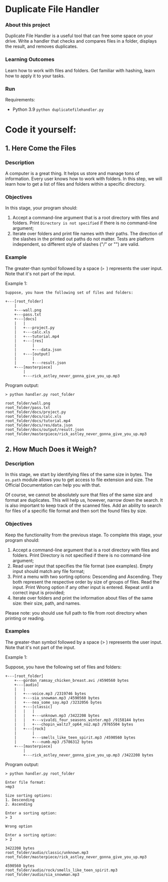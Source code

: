 # Duplicate File Handler

### About this project
Duplicate File Handler is a useful tool that can free some space on your drive. Write a handler that checks and compares files in a folder, displays the result, and removes duplicates.

### Learning Outcomes
Learn how to work with files and folders. Get familiar with hashing, learn how to apply it to your tasks.

### Run

Requirements:
- Python 3.9
`python duplicatefilehandler.py`

# Code it yourself:

## 1. Here Come the Files

### Description

A computer is a great thing. It helps us store and manage tons of information. Every user knows how to work with folders. In this step, we will learn how to get a list of files and folders within a specific directory.

### Objectives

In this stage, your program should:

1. Accept a command-line argument that is a root directory with files and folders. Print `Directory is not specified` if there is no command-line argument;
2. Iterate over folders and print file names with their paths. The direction of the slashes in the printed out paths do not matter. Tests are platform independent, so different style of slashes ("/" or "\") are valid.

### Example

The greater-than symbol followed by a space (`> `) represents the user input. Note that it's not part of the input.

Example 1:
```
Suppose, you have the following set of files and folders:

+---[root_folder]
    |
    +---wall.png
    +---pass.txt
    +---[docs]
    |   |
    |   +---project.py
    |   +---calc.xls
    |   +---tutorial.mp4
    |   +---[res]
    |       |
    |       +---data.json
    |   +---[output]
    |       |
    |       +---result.json
    +---[masterpiece]
        |
        +---rick_astley_never_gonna_give_you_up.mp3
```
Program output:
```
> python handler.py root_folder

root_folder/wall.png
root_folder/pass.txt
root_folder/docs/project.py
root_folder/docs/calc.xls
root_folder/docs/tutorial.mp4
root_folder/docs/res/data.json
root_folder/docs/output/result.json
root_folder/masterpiece/rick_astley_never_gonna_give_you_up.mp3
```

## 2. How Much Does it Weigh?

### Description

In this stage, we start by identifying files of the same size in bytes. The `os.path` module allows you to get access to file extension and size. The Official Documentation can help you with that.

Of course, we cannot be absolutely sure that files of the same size and format are duplicates. This will help us, however, narrow down the search. It is also important to keep track of the scanned files. Add an ability to search for files of a specific file format and then sort the found files by size.

### Objectives

Keep the functionality from the previous stage. To complete this stage, your program should:

1. Accept a command-line argument that is a root directory with files and folders. Print Directory is not specified if there is no command-line argument;
2. Read user input that specifies the file format (see examples). Empty input should match any file format;
3. Print a menu with two sorting options: Descending and Ascending. They both represent the respective order by size of groups of files. Read the input. Print Wrong option if any other input is entered. Repeat until a correct input is provided;
4. Iterate over folders and print the information about files of the same size: their size, path, and names.

Please note: you should use full path to file from root directory when printing or reading.

### Examples

The greater-than symbol followed by a space (> ) represents the user input. Note that it's not part of the input.

Example 1:

Suppose, you have the following set of files and folders:
```
+---[root_folder]
    +---gordon_ramsay_chicken_breast.avi /4590560 bytes
    +---[audio]
    |   |
    |   +---voice.mp3 /2319746 bytes
    |   +---sia_snowman.mp3 /4590560 bytes
    |   +---nea_some_say.mp3 /3232056 bytes
    |   +---[classic]
    |   |   |
    |   |   +---unknown.mp3 /3422208 bytes
    |   |   +---vivaldi_four_seasons_winter.mp3 /9158144 bytes
    |   |   +---chopin_waltz7_op64_no2.mp3 /9765504 bytes
    |   +---[rock]
    |       |
    |       +---smells_like_teen_spirit.mp3 /4590560 bytes
    |       +---numb.mp3 /5786312 bytes
    +---[masterpiece]
        |
        +---rick_astley_never_gonna_give_you_up.mp3 /3422208 bytes
```
Program output:
```
> python handler.py root_folder

Enter file format:
>mp3

Size sorting options:
1. Descending
2. Ascending

Enter a sorting option:
> 3

Wrong option

Enter a sorting option:
> 2

3422208 bytes
root_folder/audio/classic/unknown.mp3
root_folder/masterpiece/rick_astley_never_gonna_give_you_up.mp3

4590560 bytes
root_folder/audio/rock/smells_like_teen_spirit.mp3
root_folder/audio/sia_snowman.mp3
```
